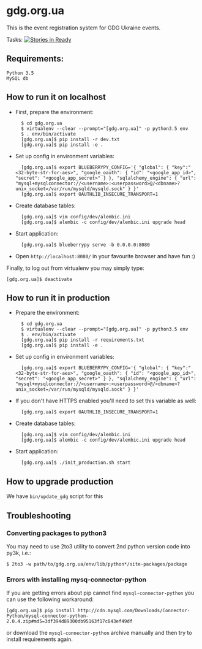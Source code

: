 # gdg.org.ua
This is the event registration system for GDG Ukraine events.

Tasks: [![Stories in Ready](https://badge.waffle.io/GDG-Ukraine/gdg.org.ua.svg?label=ready-for-dev&title=Ready%20for%20dev)](http://waffle.io/GDG-Ukraine/gdg.org.ua)

## Requirements:

    Python 3.5
    MySQL db

## How to run it on localhost

* First, prepare the environment:

        $ cd gdg.org.ua
        $ virtualenv --clear --prompt="[gdg.org.ua]" -p python3.5 env
        $ . env/bin/activate
        [gdg.org.ua]$ pip install -r dev.txt
        [gdg.org.ua]$ pip install -e .

* Set up config in environment variables:

        [gdg.org.ua]$ export BLUEBERRYPY_CONFIG='{ "global": { "key":"<32-byte-str-for-aes>", "google_oauth": { "id": "<google_app_id>", "secret": "<google_app_secret>" } }, "sqlalchemy_engine": { "url": "mysql+mysqlconnector://<username>:<userpassword>@/<dbname>?unix_socket=/var/run/mysqld/mysqld.sock" } }'
        [gdg.org.ua]$ export OAUTHLIB_INSECURE_TRANSPORT=1

* Create database tables:

        [gdg.org.ua]$ vim config/dev/alembic.ini
        [gdg.org.ua]$ alembic -c config/dev/alembic.ini upgrade head

* Start application:

        [gdg.org.ua]$ blueberrypy serve -b 0.0.0.0:8080

* Open `http://localhost:8080/` in your favourite browser and have fun :)

Finally, to log out from virtualenv you may simply type:

    [gdg.org.ua]$ deactivate

## How to run it in production

* Prepare the environment:

        $ cd gdg.org.ua
        $ virtualenv --clear --prompt="[gdg.org.ua]" -p python3.5 env
        $ . env/bin/activate
        [gdg.org.ua]$ pip install -r requirements.txt
        [gdg.org.ua]$ pip install -e .

* Set up config in environment variables:

        [gdg.org.ua]$ export BLUEBERRYPY_CONFIG='{ "global": { "key":"<32-byte-str-for-aes>", "google_oauth": { "id": "<google_app_id>", "secret": "<google_app_secret>" } }, "sqlalchemy_engine": { "url": "mysql+mysqlconnector://<username>:<userpassword>@/<dbname>?unix_socket=/var/run/mysqld/mysqld.sock" } }'

* If you don't have HTTPS enabled you'll need to set this variable as well:

        [gdg.org.ua]$ export OAUTHLIB_INSECURE_TRANSPORT=1

* Create database tables:

        [gdg.org.ua]$ vim config/dev/alembic.ini
        [gdg.org.ua]$ alembic -c config/dev/alembic.ini upgrade head

* Start application:

        [gdg.org.ua]$ ./init_production.sh start

## How to upgrade production

We have `bin/update_gdg` script for this

## Troubleshooting

### Converting packages to python3
You may need to use 2to3 utility to convert 2nd python version code into py3k, i.e.:

    $ 2to3 -w path/to/gdg.org.ua/env/lib/python*/site-packages/package

### Errors with installing mysq-connector-python
If you are getting errors about pip cannot find `mysql-connector-python` you can use the following workaround:

    [gdg.org.ua]$ pip install http://cdn.mysql.com/Downloads/Connector-Python/mysql-connector-python-2.0.4.zip#md5=3df394d89300db95163f17c843ef49df

or download the `mysql-connector-python` archive manually and then try to install requirements again.

